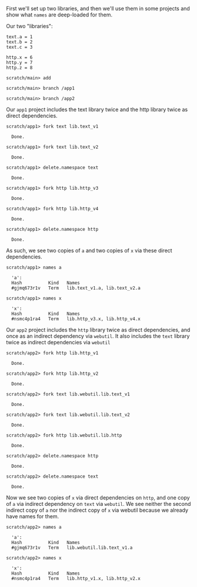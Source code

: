 First we'll set up two libraries, and then we'll use them in some projects and show what `names` are deep-loaded for them.

Our two "libraries":

``` unison :hide
text.a = 1
text.b = 2
text.c = 3

http.x = 6
http.y = 7
http.z = 8
```

``` ucm :hide
scratch/main> add

scratch/main> branch /app1

scratch/main> branch /app2
```

Our `app1` project includes the text library twice and the http library twice as direct dependencies.

``` ucm
scratch/app1> fork text lib.text_v1

  Done.

scratch/app1> fork text lib.text_v2

  Done.

scratch/app1> delete.namespace text

  Done.

scratch/app1> fork http lib.http_v3

  Done.

scratch/app1> fork http lib.http_v4

  Done.

scratch/app1> delete.namespace http

  Done.
```

As such, we see two copies of `a` and two copies of `x` via these direct dependencies.

``` ucm
scratch/app1> names a

  'a':
  Hash          Kind   Names
  #gjmq673r1v   Term   lib.text_v1.a, lib.text_v2.a

scratch/app1> names x

  'x':
  Hash          Kind   Names
  #nsmc4p1ra4   Term   lib.http_v3.x, lib.http_v4.x
```

Our `app2` project includes the `http` library twice as direct dependencies, and once as an indirect dependency via `webutil`.
It also includes the `text` library twice as indirect dependencies via `webutil`

``` ucm
scratch/app2> fork http lib.http_v1

  Done.

scratch/app2> fork http lib.http_v2

  Done.

scratch/app2> fork text lib.webutil.lib.text_v1

  Done.

scratch/app2> fork text lib.webutil.lib.text_v2

  Done.

scratch/app2> fork http lib.webutil.lib.http

  Done.

scratch/app2> delete.namespace http

  Done.

scratch/app2> delete.namespace text

  Done.
```

Now we see two copies of `x` via direct dependencies on `http`, and one copy of `a` via indirect dependency on `text` via `webutil`.
We see neither the second indirect copy of `a` nor the indirect copy of `x` via webutil because we already have names for them.

``` ucm
scratch/app2> names a

  'a':
  Hash          Kind   Names
  #gjmq673r1v   Term   lib.webutil.lib.text_v1.a

scratch/app2> names x

  'x':
  Hash          Kind   Names
  #nsmc4p1ra4   Term   lib.http_v1.x, lib.http_v2.x
```
